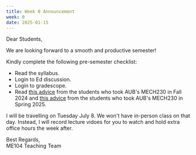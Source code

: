 ```yaml
---
title: Week 0 Announcement
week: 0
date: 2025-01-15
---
```


Dear Students,

We are looking forward to a smooth and productive semester!

Kindly complete the following pre-semester checklist:
- Read the syllabus.
- Login to Ed discussion.
- Login to gradescope.
- Read [this advice](https://drive.google.com/file/d/1V-WsJTOG-jVP-Rmg3bJIOXwXUHOzCpyk/view?usp=sharing) from the students who took AUB's MECH230 in Fall 2024 and [this advice](https://drive.google.com/file/d/1WCcY9BbItUS-yxhUW9iOcwbvPE2n6ung/view?usp=sharing) from the students who took AUB's MECH230 in Spring 2025.

I will be travelling on Tuesday July 8. We won't have in-person class on that day. Instead, I will record lecture vidoes for you to watch and hold extra office hours the week after.

Best Regards,<br>
ME104 Teaching Team